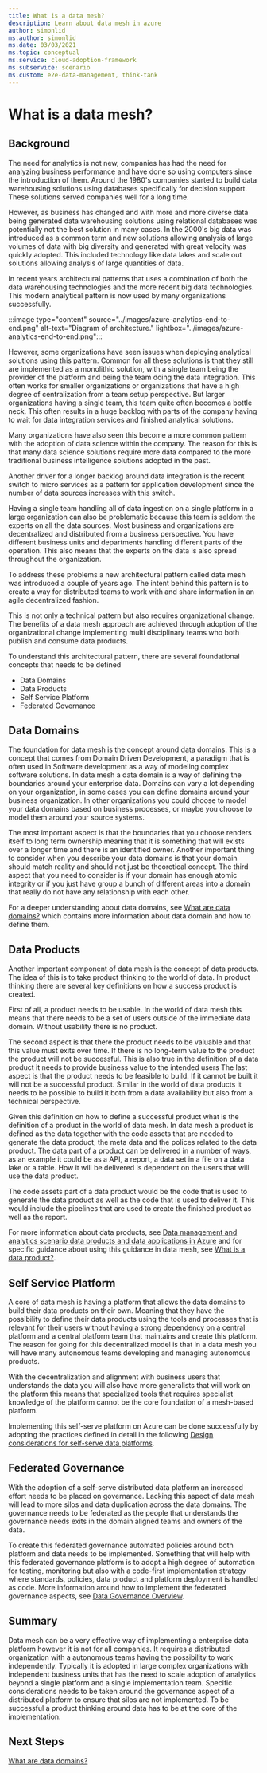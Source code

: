 ```yaml
---
title: What is a data mesh?
description: Learn about data mesh in azure
author: simonlid
ms.author: simonlid
ms.date: 03/03/2021
ms.topic: conceptual
ms.service: cloud-adoption-framework
ms.subservice: scenario
ms.custom: e2e-data-management, think-tank
---
```


# What is a data mesh?

## Background

The need for analytics is not new, companies has had the need for analyzing business performance and have done so using computers since the introduction of them. Around the 1980's companies started to build data warehousing solutions using databases specifically for decision support. These solutions served companies well for a long time.

However, as business has changed and with more and more diverse data being generated data warehousing solutions using relational databases was potentially not the best solution in many cases. In the 2000's big data was introduced as a common term and new solutions allowing analysis of large volumes of data with big diversity and generated with great velocity was quickly adopted. This included technology like data lakes and scale out solutions allowing analysis of large quantities of data.

In recent years architectural patterns that uses a combination of both the data warehousing technologies and the more recent big data technologies. This modern analytical pattern is now used by many organizations successfully.

:::image type="content" source="../images/azure-analytics-end-to-end.png" alt-text="Diagram of architecture." lightbox="../images/azure-analytics-end-to-end.png":::

However, some organizations have seen issues when deploying analytical solutions using this pattern.
Common for all these solutions is that they still are implemented as a monolithic solution, with a single team being the provider of the platform and being the team doing the data integration. This often works for smaller organizations or organizations that have a high degree of centralization from a team setup perspective. But larger organizations having a single team, this team quite often becomes a bottle neck. This often results in a huge backlog with parts of the company having to wait for data integration services and finished analytical solutions.

Many organizations have also seen this become a more common pattern with the adoption of data science within the company. The reason for this is that many data science solutions require more data compared to the more traditional business intelligence solutions adopted in the past.

Another driver for a longer backlog around data integration is the recent switch to micro services as a pattern for application development since the number of data sources increases with this switch.

Having a single team handling all of data ingestion on a single platform in a large organization can also be problematic because this team is seldom the experts on all the data sources. Most business and organizations are decentralized and distributed from a business perspective. You have different business units and departments handling different parts of the operation. This also means that the experts on the data is also spread throughout the organization.  

To address these problems a new architectural pattern called data mesh was introduced a couple of years ago. The intent behind this pattern is to create a way for distributed teams to work with and share information in an agile decentralized fashion.

This is not only a technical pattern but also requires organizational change. The benefits of a data mesh approach are achieved through adoption of the organizational change implementing multi disciplinary teams who both publish and consume data products.

To understand this architectural pattern, there are several foundational concepts that needs to be defined

* Data Domains
* Data Products
* Self Service Platform
* Federated Governance

## Data Domains

The foundation for data mesh is the concept around data domains. This is a concept that comes from Domain Driven Development, a paradigm that is often used in Software development as a way of modeling complex software solutions. In data mesh a data domain is a way of defining the boundaries around your enterprise data. Domains can vary a lot depending on your organization, in some cases you can define domains around your business organization. In other organizations you could choose to model your data domains based on business processes, or maybe you choose to model them around your source systems.

The most important aspect is that the boundaries that you choose renders itself to long term ownership meaning that it is something that will exists over a longer time and there is an identified owner. Another important thing to consider when you describe your data domains is that your domain should match reality and should not just be theoretical concept. The third aspect that you need to consider is if your domain has enough atomic integrity or if you just have group a bunch of different areas into a domain that really do not have any relationship with each other.

For a deeper understanding about data domains, see [What are data domains?](data-domains.md) which contains more information about data domain and how to define them.

## Data Products

Another important component of data mesh is the concept of data products. The idea of this is to take product thinking to the world of data. In product thinking there are several key definitions on how a success product is created.

First of all, a product needs to be usable. In the world of data mesh this means that there needs to be a set of users outside of the immediate data domain. Without usability there is no product.

The second aspect is that there the product needs to be valuable and that this value must exits over time.  If there is no long-term value to the product the product will not be successful. This is also true in the definition of a data product it needs to provide business value to the intended users
The last aspect is that the product needs to be feasible to build. If it cannot be built it will not be a successful product. Similar in the world of data products it needs to be possible to build it both from a data availability but also from a technical perspective.

Given this definition on how to define a successful product what is the definition of a product in the world of data mesh.  In data mesh a product is defined as the data together with the code assets that are needed to generate the data product, the meta data and the polices related to the data product. The data part of a product can be delivered in a number of ways, as an example it could be as a API, a report, a data set in a file on a data lake or a table. How it will be delivered is dependent on the users that will use the data product.

The code assets part of a data product would be the code that is used to generate the data product as well as the code that is used to deliver it. This would include the pipelines that are used to create the finished product as well as the report.

For more information about data products, see [Data management and analytics scenario data products and data applications in Azure](data-landing-zone-data-products.md) and for specific guidance about using this guidance in data mesh, see [What is a data product?](what-is-data-product.md).

## Self Service Platform

A core of data mesh is having a platform that allows the data domains to build their data products on their own. Meaning that they have the possibility to define their data products using the tools and processes that is relevant for their users without having a strong dependency on a central platform and a central platform team that maintains and create this platform. The reason for going for this decentralized model is that in a data mesh you will have many autonomous teams developing and managing autonomous products.

With the decentralization and alignment with business users that understands the data you will also have more generalists that will work on the platform this means that specialized tools that requires specialist knowledge of the platform cannot be the core foundation of a mesh-based platform.

Implementing this self-serve platform on Azure can be done successfully by adopting the practices defined in detail in the following [Design considerations for self-serve data platforms](self-serve-data-platforms.md).

## Federated Governance

With the adoption of a self-serve distributed data platform an increased effort needs to be placed on governance. Lacking this aspect of data mesh will lead to more silos and data duplication across the data domains. The governance needs to be federated as the people that understands the governance needs exits in the domain aligned teams and owners of the data.

To create this federated governance automated policies around both platform and data needs to be implemented. Something that will help with this federated governance platform is to adopt a high degree of automation for testing, monitoring but also with a code-first implementation strategy where standards, policies, data product and platform deployment is handled as code. More information around how to implement the federated governance aspects, see [Data Governance Overview](../govern.md).

## Summary

Data mesh can be a very effective way of implementing a enterprise data platform however it is not for all companies. It requires a distributed organization with a autonomous teams having the possibility to work independently. Typically it is adopted in large complex organizations with independent business units that has the need to scale adoption of analytics beyond a single platform and a single implementation team. Specific considerations needs to be taken around the governance aspect of a distributed platform to ensure that silos are not implemented. To be successful a product thinking around data has to be at the core of the implementation.

## Next Steps

[What are data domains?](data-domains.md)
